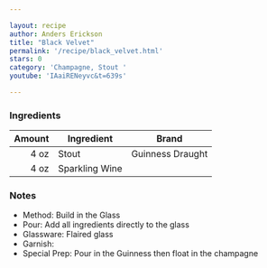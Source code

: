 ```yaml
---

layout: recipe
author: Anders Erickson
title: "Black Velvet"
permalink: '/recipe/black_velvet.html'
stars: 0
category: 'Champagne, Stout '
youtube: 'IAaiRENeyvc&t=639s'

---
```


### Ingredients

| Amount  | Ingredient               | Brand     |
| ---: | -------------- | ---------------- |
| 4 oz | Stout          | Guinness Draught |
| 4 oz | Sparkling Wine |

### Notes

- Method: Build in the Glass
- Pour: Add all ingredients directly to the glass
- Glassware: Flaired glass
- Garnish:
- Special Prep: Pour in the Guinness then float in the champagne

